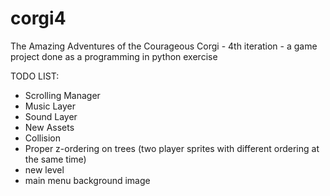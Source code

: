 # corgi4
The Amazing Adventures of the Courageous Corgi - 4th iteration - a game project done as a programming in python exercise

TODO LIST:
- Scrolling Manager
- Music Layer
- Sound Layer
- New Assets
- Collision
- Proper z-ordering on trees (two player sprites with different ordering at the same time)
- new level
- main menu background image